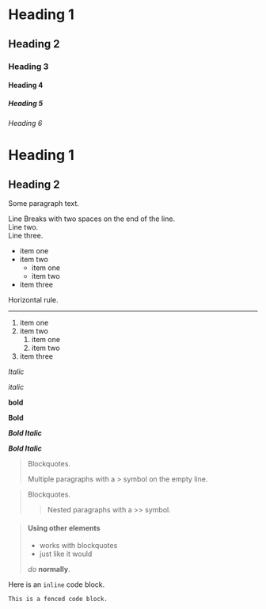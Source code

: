 # Heading 1
## Heading 2
### Heading 3
#### Heading 4
##### Heading 5
###### Heading 6

Heading 1
=========

Heading 2
---------

Some paragraph text.

Line Breaks with two spaces on the end of the line.  
Line two.  
Line three.

- item one
- item two
    - item one
    - item two
- item three

Horizontal rule.

---

1. item one
2. item two
    1. item one
    2. item two
3. item three

_Italic_

*italic*

**bold**

__Bold__

***Bold Italic***

___Bold Italic___

> Blockquotes.
>
> Multiple paragraphs with a > symbol on the empty line.

> Blockquotes.
>
>> Nested paragraphs with a >> symbol.

> #### Using other elements
>
> - works with blockquotes
> - just like it would
>
>  *do* **normally**.


Here is an `inline` code block.


```
This is a fenced code block.
```

